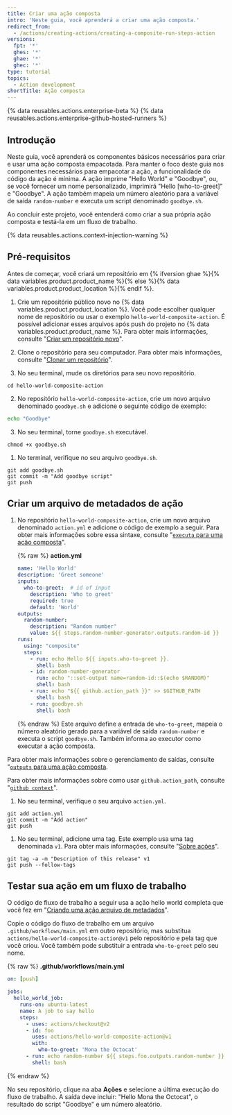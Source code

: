 ```yaml
---
title: Criar uma ação composta
intro: 'Neste guia, você aprenderá a criar uma ação composta.'
redirect_from:
  - /actions/creating-actions/creating-a-composite-run-steps-action
versions:
  fpt: '*'
  ghes: '*'
  ghae: '*'
  ghec: '*'
type: tutorial
topics:
  - Action development
shortTitle: Ação composta
---
```


{% data reusables.actions.enterprise-beta %}
{% data reusables.actions.enterprise-github-hosted-runners %}

## Introdução

Neste guia, você aprenderá os componentes básicos necessários para criar e usar uma ação composta empacotada. Para manter o foco deste guia nos componentes necessários para empacotar a ação, a funcionalidade do código da ação é mínima. A ação imprime "Hello World" e "Goodbye", ou, se você fornecer um nome personalizado, imprimirá "Hello [who-to-greet]" e "Goodbye". A ação também mapeia um número aleatório para a variável de saída `random-number` e executa um script denominado `goodbye.sh`.

Ao concluir este projeto, você entenderá como criar a sua própria ação composta e testá-la em um fluxo de trabalho.

{% data reusables.actions.context-injection-warning %}

## Pré-requisitos

Antes de começar, você criará um repositório em {% ifversion ghae %}{% data variables.product.product_name %}{% else %}{% data variables.product.product_location %}{% endif %}.

1. Crie um repositório público novo no {% data variables.product.product_location %}. Você pode escolher qualquer nome de repositório ou usar o exemplo `hello-world-composite-action`. É possível adicionar esses arquivos após push do projeto no {% data variables.product.product_name %}. Para obter mais informações, consulte "[Criar um repositório novo](/articles/creating-a-new-repository)".

1. Clone o repositório para seu computador. Para obter mais informações, consulte "[Clonar um repositório](/articles/cloning-a-repository)".

1. No seu terminal, mude os diretórios para seu novo repositório.

  ```shell
  cd hello-world-composite-action
  ```

2. No repositório `hello-world-composite-action`, crie um novo arquivo denominado `goodbye.sh` e adicione o seguinte código de exemplo:

  ```bash
  echo "Goodbye"
  ```

3. No seu terminal, torne `goodbye.sh` executável.

  ```shell
  chmod +x goodbye.sh
  ```

1. No terminal, verifique no seu arquivo `goodbye.sh`.
  ```shell
  git add goodbye.sh
  git commit -m "Add goodbye script"
  git push
  ```

## Criar um arquivo de metadados de ação

1. No repositório `hello-world-composite-action`, crie um novo arquivo denominado `action.yml` e adicione o código de exemplo a seguir. Para obter mais informações sobre essa sintaxe, consulte "[`executa` para uma ação composta](/actions/creating-actions/metadata-syntax-for-github-actions#runs-for-composite-actions)".

    {% raw %}
    **action.yml**
    ```yaml
    name: 'Hello World'
    description: 'Greet someone'
    inputs:
      who-to-greet:  # id of input
        description: 'Who to greet'
        required: true
        default: 'World'
    outputs:
      random-number:
        description: "Random number"
        value: ${{ steps.random-number-generator.outputs.random-id }}
    runs:
      using: "composite"
      steps:
        - run: echo Hello ${{ inputs.who-to-greet }}.
          shell: bash
        - id: random-number-generator
          run: echo "::set-output name=random-id::$(echo $RANDOM)"
          shell: bash
        - run: echo "${{ github.action_path }}" >> $GITHUB_PATH
          shell: bash          
        - run: goodbye.sh
          shell: bash
    ```
    {% endraw %}
  Este arquivo define a entrada de `who-to-greet`, mapeia o número aleatório gerado para a variável de saída `random-number` e executa o script `goodbye.sh`. Também informa ao executor como executar a ação composta.

  Para obter mais informações sobre o gerenciamento de saídas, consulte "[`outputs` para uma ação composta](/actions/creating-actions/metadata-syntax-for-github-actions#outputs-for-composite-actions).

  Para obter mais informações sobre como usar `github.action_path`, consulte "[`github context`](/actions/reference/context-and-expression-syntax-for-github-actions#github-context)".

1. No seu terminal, verifique o seu arquivo `action.yml`.

  ```shell
  git add action.yml
  git commit -m "Add action"
  git push
  ```

1. No seu terminal, adicione uma tag. Este exemplo usa uma tag denominada `v1`. Para obter mais informações, consulte "[Sobre ações](/actions/creating-actions/about-actions#using-release-management-for-actions)".

  ```shell
  git tag -a -m "Description of this release" v1
  git push --follow-tags
  ```

## Testar sua ação em um fluxo de trabalho

O código de fluxo de trabalho a seguir usa a ação hello world completa que você fez em "[Criando uma ação arquivo de metadados](/actions/creating-actions/creating-a-composite-action#creating-an-action-metadata-file)".

Copie o código do fluxo de trabalho em um arquivo `.github/workflows/main.yml` em outro repositório, mas substitua `actions/hello-world-composite-action@v1` pelo repositório e pela tag que você criou. Você também pode substituir a entrada `who-to-greet` pelo seu nome.

{% raw %}
**.github/workflows/main.yml**
```yaml
on: [push]

jobs:
  hello_world_job:
    runs-on: ubuntu-latest
    name: A job to say hello
    steps:
      - uses: actions/checkout@v2
      - id: foo
        uses: actions/hello-world-composite-action@v1
        with:
          who-to-greet: 'Mona the Octocat'
      - run: echo random-number ${{ steps.foo.outputs.random-number }}
        shell: bash
```
{% endraw %}

No seu repositório, clique na aba **Ações** e selecione a última execução do fluxo de trabalho. A saída deve incluir: "Hello Mona the Octocat", o resultado do script "Goodbye" e um número aleatório.
